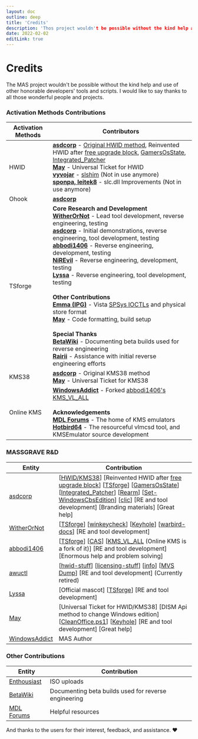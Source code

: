 ```yaml
---
layout: doc
outline: deep
title: 'Credits'
description: 'Thos project wouldn't be possible without the kind help and use of other honorable developers' tools and scripts'
date: 2022-02-02
editLink: true
---
```


# Credits

The MAS project wouldn't be possible without the kind help and use of other honorable developers' tools and scripts. I would like to say thanks to all those wonderful people and projects.

### Activation Methods Contributions

| Activation Methods | Contributors                                                                                                                                                                                                                                                                                                                                                                                                                                                                                                                                                                                                                                                                                                                                                                                                                                                                                                                                                                                                   |
|--------------------|----------------------------------------------------------------------------------------------------------------------------------------------------------------------------------------------------------------------------------------------------------------------------------------------------------------------------------------------------------------------------------------------------------------------------------------------------------------------------------------------------------------------------------------------------------------------------------------------------------------------------------------------------------------------------------------------------------------------------------------------------------------------------------------------------------------------------------------------------------------------------------------------------------------------------------------------------------------------------------------------------------------|
| HWID               | [**asdcorp**](https://github.com/asdcorp) - [Original HWID method](https://nsaneforums.com/topic/316668-microsoft-activation-scripts/page/29/#comment-1497887), Reinvented HWID after [free upgrade block](https://devicepartner.microsoft.com/en-us/communications/comm-windows-ends-installation-path-for-free-windows-7-8-upgrade), [GamersOsState](https://github.com/asdcorp/GamersOsState), [Integrated_Patcher](https://github.com/asdcorp/Integrated_Patcher_3)  <br /> [**May**](https://github.com/ave9858) - Universal Ticket for HWID <br /> [**vyvojar**](https://github.com/vyvojar) - [slshim](https://app.box.com/s/y71tpcamofcg6zv6k7by6gaex6om3q4d) (Not in use anymore) <br /> [**sponpa, leitek8**](https://nsaneforums.com/topic/316668-microsoft-activation-scripts/page/21/?tab=comments#comment-1431257) - slc.dll Improvements (Not in use anymore)                                                                                                                                   |
| Ohook              | [**asdcorp**](https://github.com/asdcorp/ohook)                                                                                                                                                                                                                                                                                                                                                                                                                                                                                                                                                                                                                                                                                                                                                                                                                                                                                                                                                                |
| TSforge            | **Core Research and Development** <br /> [**WitherOrNot**](https://github.com/WitherOrNot) - Lead tool development, reverse engineering, testing <br /> [**asdcorp**](https://github.com/asdcorp) - Initial demonstrations, reverse engineering, tool development, testing <br /> [**abbodi1406**](https://github.com/abbodi1406) - Reverse engineering, development, testing <br /> [**NiREvil**](https://github.com/NiREvil/) - Reverse engineering, development, testing <br /> [**Lyssa**](https://github.com/thecatontheceiling) - Reverse engineering, tool development, testing <br /> <br /> **Other Contributions** <br /> [**Emma (IPG)**](https://github.com/InvoxiPlayGames) - Vista [SPSys IOCTLs](https://github.com/InvoxiPlayGames/vistaspctl) and physical store format <br /> [**May**](https://github.com/ave9858) - Code formatting, build setup <br /><br /> **Special Thanks** <br /> [**BetaWiki**](https://betawiki.net/) - Documenting beta builds used for reverse engineering <br /> [**Rairii**](https://github.com/Wack0) - Assistance with initial reverse engineering efforts |
| KMS38              | [**asdcorp**](https://github.com/asdcorp) - Original KMS38 method <br />  [**May**](https://github.com/ave9858) - Universal Ticket for KMS38                                                                                                                                                                                                                                                                                                                                                                                                                                                                                                                                                                                                                                                                                                                                                                                                                                                                   |
| Online KMS         | [**WindowsAddict**](https://github.com/WindowsAddict) - Forked [abbodi1406's](https://github.com/abbodi1406) [KMS_VL_ALL](https://github.com/abbodi1406/KMS_VL_ALL_AIO) <br /><br /> **Acknowledgements** <br /> [**MDL Forums**](https://forums.mydigitallife.net/forums/51/) - The home of KMS emulators <br /> [**Hotbird64**](https://forums.mydigitallife.net/threads/50234/) - The resourceful vlmcsd tool, and KMSEmulator source development                                                                                                                                                                                                                                                                                                                                                                                                                                                                                                                                                           |

### MASSGRAVE R&D

| Entity                                         | Contribution                                                                                                                                                                                                                                                                                                                                                                                                                                                                                                                                                                                                                                                                                            |
|------------------------------------------------|---------------------------------------------------------------------------------------------------------------------------------------------------------------------------------------------------------------------------------------------------------------------------------------------------------------------------------------------------------------------------------------------------------------------------------------------------------------------------------------------------------------------------------------------------------------------------------------------------------------------------------------------------------------------------------------------------------|
| [asdcorp](https://github.com/asdcorp)          | [[HWID/KMS38](https://nsaneforums.com/topic/316668-microsoft-activation-scripts/page/29/#comment-1497887)] [Reinvented HWID after [free upgrade block](https://devicepartner.microsoft.com/en-us/communications/comm-windows-ends-installation-path-for-free-windows-7-8-upgrade)] [[TSforge](https://github.com/massgravel/TSforge)] [[GamersOsState](https://github.com/asdcorp/GamersOsState)] [[Integrated_Patcher](https://github.com/asdcorp/Integrated_Patcher_3)] [[Rearm](https://github.com/asdcorp/rearm)] [[Set-WindowsCbsEdition](https://github.com/asdcorp/Set-WindowsCbsEdition)] [[clic](https://github.com/asdcorp/clic)] [RE and tool development] [Branding materials] [Great help] |
| [WitherOrNot](https://github.com/WitherOrNot)  | [[TSforge](https://github.com/massgravel/TSforge)] [[winkeycheck](https://github.com/WitherOrNot/winkeycheck)] [[Keyhole](https://massgrave.dev/blog/keyhole)] [[warbird-docs](https://github.com/WitherOrNot/warbird-docs)] [RE and tool development]                                                                                                                                                                                                                                                                                                                                                                                                                                                  |
| [abbodi1406](https://github.com/abbodi1406)    | [[TSforge](https://github.com/massgravel/TSforge)] [[CAS](https://gravesoft.dev/cas)] [[KMS_VL_ALL](https://github.com/abbodi1406/KMS_VL_ALL_AIO) (Online KMS is a fork of it)] [RE and tool development] [Enormous help and problem solving]                                                                                                                                                                                                                                                                                                                                                                                                                                                           |
| [awuctl](https://github.com/awuctl)            | [[hwid-stuff](https://github.com/massgravel/hwid-stuff)] [[licensing-stuff](https://github.com/awuctl/licensing-stuff)] [[info](https://github.com/massgravel/activation)] [[MVS Dump](https://github.com/awuctl/mvs)] [RE and tool development] (Currently retired)                                                                                                                                                                                                                                                                                                                                                                                                                                    |
| [Lyssa](https://github.com/thecatontheceiling) | [Official mascot] [[TSforge](https://github.com/massgravel/TSforge)] [RE and tool development]                                                                                                                                                                                                                                                                                                                                                                                                                                                                                                                                                                                                          |
| [May](https://github.com/ave9858)              | [Universal Ticket for HWID/KMS38] [DISM Api method to change Windows edition] [[CleanOffice.ps1](https://gist.github.com/ave9858/9fff6af726ba3ddc646285d1bbf37e71)] [[Keyhole](https://massgrave.dev/blog/keyhole)] [RE and tool development] [Great help]                                                                                                                                                                                                                                                                                                                                                                                                                                              |
| [WindowsAddict](https://github.com/WindowsAddict)                           | MAS Author  

### Other Contributions

| Entity                                                                      | Contribution                                         |
|-----------------------------------------------------------------------------|------------------------------------------------------|
| [Enthousiast](https://forums.mydigitallife.net/members/enthousiast.104688/) | ISO uploads                                          |
| [BetaWiki](https://betawiki.net/)                                           | Documenting beta builds used for reverse engineering |
| [MDL Forums](https://forums.mydigitallife.net/forums/51/)                   | Helpful resources                                    |

And thanks to the users for their interest, feedback, and assistance. ❤️
